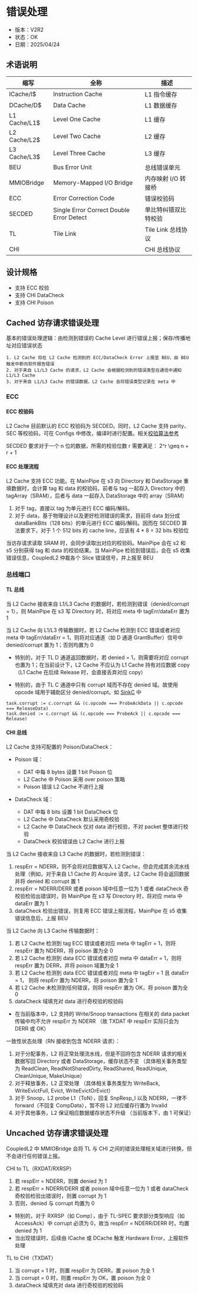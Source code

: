 # 错误处理

- 版本：V2R2
- 状态：OK
- 日期：2025/04/24

## 术语说明

| 缩写           | 全称                                       | 描述             |
| ------------ | ---------------------------------------- | -------------- |
| ICache/I$    | Instruction Cache                        | L1 指令缓存        |
| DCache/D$    | Data Cache                               | L1 数据缓存        |
| L1 Cache/L1$ | Level One Cache                          | L1 缓存          |
| L2 Cache/L2$ | Level Two Cache                          | L2 缓存          |
| L3 Cache/L3$ | Level Three Cache                        | L3 缓存          |
| BEU          | Bus Error Unit                           | 总线错误单元         |
| MMIOBridge   | Memory-Mapped I/O Bridge                 | 内存映射 I/O 转接桥   |
| ECC          | Error Correction Code                    | 错误校验码          |
| SECDED       | Single Error Correct Double Error Detect | 单比特纠错双比特校验     |
| TL           | Tile Link                                | Tile Link 总线协议 |
| CHI          |                                          | CHI 总线协议       |

## 设计规格

- 支持 ECC 校验
- 支持 CHI DataCheck
- 支持 CHI Poison

## Cached 访存请求错误处理

基本的错误处理逻辑：由检测到错误的 Cache Level 进行错误上报；保存/传播地址对应错误状态

    1. L2 Cache 将在 L2 Cache 检测到的 ECC/DataCheck Error 上报至 BEU，由 BEU 触发中断向软件报告错误
    2. 对于来自 L1/L3 Cache 的请求，L2 Cache 会根据检测到的错误类型在通信中通知 L1/L3 Cache
    3. 对于来自 L1/L3 Cache 的错误数据，L2 Cache 会将错误类型记录在 meta 中


### ECC

#### ECC 校验码

L2 Cache 目前默认的 ECC 校验码为 SECDED。同时，L2 Cache 支持 parity、SEC 等校验码，可在 Configs
中修改，编译时进行配置。相关[校验算法参考](https://github.com/OpenXiangShan/Utility/blob/master/src/main/scala/utility/ECC.scala)

SECDED 要求对于一个 n 位的数据，所需的校验位数 r 需要满足： 2^r \geq n + r + 1

#### ECC 处理流程

L2 Cache 支持 ECC 功能。在 MainPipe 在 s3 向 Directory 和 DataStorage 重填数据时，会计算 tag 和
data 的校验码，前者与 tag 一起存入 Directory 中的 tagArray（SRAM），后者与 data 一起存入 DataStorage 中的
array（SRAM）

1. 对于 tag，直接以 tag 为单元进行 ECC 编码/解码。
2. 对于 data，基于物理设计以及更好检测错误的需求，目前将 data 划分成 dataBankBits（128 bits）的单元进行 ECC
   编码/解码。因而在 SECDED 算法要求下，对于 1 个 512 bits 的 cache line，应该有 4 * 8 = 32 bits 校验位

当访存请求读取 SRAM 时，会同步读取出对应的校验码。MainPipe 会在 s2 和 s5 分别获得 tag 和 data 的校验结果。当 MainPipe
检验到错误后，会在 s5 收集错误信息，CoupledL2 仲裁各个 Slice 错误信号，并上报至 BEU

### 总线端口

#### TL 总线

当 L2 Cache 接收来自 L1/L3 Cache 的数据时，若检测到错误（denied/corrupt = 1），则 MainPipe 在 s3 写
Directory 时，将对应 meta 中 tagErr/dataErr 置为 1

当 L2 Cache 向 L1/L3 传输数据时，若 L2 Cache 检测到 ECC 错误或者对应 meta 中 tagErr/dataErr =
1，则将对应通道（如 D 通道 GrantBuffer）信号中 denied/corrupt 置为 1；否则均置为 0

- 特别的，对于 TL D 通道返回数据时，若 denied = 1，则需要将对应 corrupt 也置为 1；在当前设计下，L2 Cache 不应认为 L1
  Cache 持有对应数据 copy（L1 Cache 在后续 Release 时，会直接丢弃对应 copy）

- 特别的，由于 TL C 通道中只有 corrupt 域而不存在 denied 域。故使用 opcode 域用于辅助区分 denied/corrupt。如
  [SinkC](https://github.com/OpenXiangShan/CoupledL2/blob/master/src/main/scala/coupledL2/SinkC.scala)
  中
```
task.corrupt := c.corrupt && (c.opcode === ProbeAckData || c.opcode === ReleaseData)
task.denied := c.corrupt && (c.opcode === ProbeAck || c.opcode === Release)
```

#### CHI 总线

L2 Cache 支持可配置的 Poison/DataCheck：
- Poison 域：
    - DAT 中每 8 bytes 设置 1 bit Poison 位
    - L2 Cache 中 Poison 采用 over poison 策略
    - Poison 错误 L2 Cache 不进行上报

- DataCheck 域：
    - DAT 中每 8 bits 设置 1 bit DataCheck 位
    - L2 Cache 中 DataCheck 默认采用奇校验
    - L2 Cache 中 DataCheck 仅对 data 进行校验，不对 packet 整体进行校验
    - DataCheck 校验错误由 L2 Cache 进行上报

当 L2 Cache 接收来自 L3 Cache 的数据时，若检测到错误：

1. respErr = NDERR，则不会将对应数据写入 L2 Cache，但会完成其余流水线处理（例如，对于来自 L1 Cache 的 Acquire
   请求，L2 Cache 将会返回数据并将 denied 和 corrupt 置 1
2. respErr = NDERR/DERR 或者 poison 域中任意一位为 1 或者 dataCheck 奇校验检验出错误时，则 MainPipe 在
   s3 写 Directory 时，将对应 meta 中 dataErr 置为 1
3. dataCheck 检验出错误，则复用 ECC 错误上报流程，MainPipe 在 s5 收集错误信息后，上报 BEU

当 L2 Cache 向 L3 Cache 传输数据时：

1. 若 L2 Cache 检测到 tag ECC 错误或者对应 meta 中 tagErr = 1，则将 respErr 置为 NDERR，将 poison
   置为全 0
2. 若 L2 Cache 检测到 data ECC 错误或者对应 meta 中 dataErr = 1，则将 respErr 置为 DERR，并将
   poison 域置为全 1
3. 若 L2 Cache 检测到 data ECC 错误或者对应 meta 中 tagErr = 1 且 dataErr = 1， 则将 respErr 置为
   NDERR，将 poison 置为全 1
4. 若 L2 Cache 未检测到任何错误，则将 respErr 置为 OK，将 poison 置为全 0
5. dataCheck 域填充对 data 进行奇校验的校验码

* 在当前版本中，L2 支持的 Write/Snoop transactions 在相关的 data packet 传输中均不允许 respErr 为
  NDERR （故 TXDAT 中 respErr 实际只会为 DERR 或 OK）

一致性状态处理（RN 接收到包含 NDERR 请求）：

1. 对于分配事务，L2 将正常处理流水线，但是不回将包含 NDERR 请求的相关数据写回 Directory 或者 DataStorage，缓存状态不变
   （具体相关事务类型为 ReadClean, ReadNotSharedDirty, ReadShared, ReadUnique,
   CleanUnique, MakeUnique）
2. 对于释放事务，L2 正常处理 （具体相关事务类型为 WriteBack, WriteEvictFull, Evict,
   WriteEvictOrEvict）
3. 对于 Snoop，L2 probe L1（ToN），回复 SnpResp_I 以及 NDERR，一律不 forward（不回复 CompData），暂不将
   L2 对应缓存行置为 Invalid
4. 对于其他事务，L2 保证相应数据缓存状态不升级 （当前版本下，由 1 可保证）

## Uncached 访存请求错误处理

CoupledL2 中 MMIOBridge 会将 TL 与 CHI 之间的错误处理相关域进行转换，但不会进行任何错误上报。

CHI to TL（RXDAT/RXRSP）

1. 若 respErr = NDERR，则置 denied 为 1
2. 若 respErr = NDERR/DERR 或者 poison 域中任意一位为 1 或者 dataCheck 奇校验检验出错误时，则置 corrupt
   为 1
3. 否则，denied 与 corrupt 均置为 0

- 特别的，对于 RXRSP（如 Comp），由于 TL-SPEC 要求部分类型响应（如 AccessAck）中 corrupt 必须为 0，故当
  respErr = NDERR/DERR 时，均置 denied 为 1
- 当出现错误时，后续由 ICache 或 DCache 触发 Hardware Error，上报软件处理

TL to CHI（TXDAT）

1. 当 corrupt = 1 时，则置 respErr 为 DERR，置 poison 为全 1
2. 当 corrupt = 0 时，则置 respErr 为 OK，置 poison 为全 0
3. dataCheck 域填充对 data 进行奇校验的校验码
